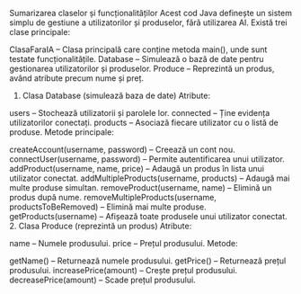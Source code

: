 Sumarizarea claselor și funcționalităților
Acest cod Java definește un sistem simplu de gestiune a utilizatorilor și produselor, fără utilizarea AI. Există trei clase principale:

ClasaFaraIA – Clasa principală care conține metoda main(), unde sunt testate funcționalitățile.
Database – Simulează o bază de date pentru gestionarea utilizatorilor și produselor.
Produce – Reprezintă un produs, având atribute precum nume și preț.
1. Clasa Database (simulează baza de date)
Atribute:

users – Stochează utilizatorii și parolele lor.
connected – Ține evidența utilizatorilor conectați.
products – Asociază fiecare utilizator cu o listă de produse.
Metode principale:

createAccount(username, password) – Creează un cont nou.
connectUser(username, password) – Permite autentificarea unui utilizator.
addProduct(username, name, price) – Adaugă un produs în lista unui utilizator conectat.
addMultipleProducts(username, products) – Adaugă mai multe produse simultan.
removeProduct(username, name) – Elimină un produs după nume.
removeMultipleProducts(username, productsToBeRemoved) – Elimină mai multe produse.
getProducts(username) – Afișează toate produsele unui utilizator conectat.
2. Clasa Produce (reprezintă un produs)
Atribute:

name – Numele produsului.
price – Prețul produsului.
Metode:

getName() – Returnează numele produsului.
getPrice() – Returnează prețul produsului.
increasePrice(amount) – Crește prețul produsului.
decreasePrice(amount) – Scade prețul produsului.
